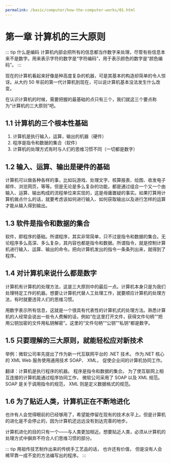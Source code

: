 ```yaml
---
permalink: /basic/computer/how-the-computer-works/01.html
---
```


# 第一章 计算机的三大原则

::: tip 什么是编码
计算机内部会把所有的信息都当作数字来处理，尽管有些信息本来不是数字。用来表示字符的数字是“字符编码”，用于表示颜色的数字是“颜色编码”。
:::

现在的计算机看起来好像是种高度复杂的机器，可是其基本的构造却简单的令人惊讶。从大约 50 年前的第一代计算机到现在，可以说计算机基本没法发生什么改变。

在认识计算机的时候，需要把握的最基础的点只有三个，我们就这三个要点称为“计算机的三大原则”吧。

## 1.1 计算机的三个根本性基础

1. 计算机是执行输入，运算，输出的机器（硬件）
2. 程序是指令和数据的集合（软件）
3. 计算机的处理方式有时与人们的思维习惯不同（一切都是数字）

## 1.2 输入、运算、输出是硬件的基础

计算机可以做各种各样的事，比如玩游戏、处理文字、核算报表、绘图、收发电子邮件、浏览网页，等等。但是无论是多么复杂的功能，都是通过组合一个又一个由输入、运算、输出构成的流程单位来实现的，这是毋庸置疑的事实。如果打算用计算机做点什么的话，就要考虑该如何进行输入、如何获取输出以及进行怎样的运算才能从输入得到输出。

## 1.3 软件是指令和数据的集合

软件，即程序的基础。所谓程序，其实非常简单，只不过是指令和数据的集合。无论程序多么高深、多么复杂，其内容也都是指令和数据。所谓指令，就是控制计算机进行输入、运算、输出的命令。把向计算机发出的指令一条条列出来，就得到了程序。

## 1.4 对计算机来说什么都是数字

计算机有计算机的处理方法，这是三大原则中的最后一点。计算机本身只是为我们处理特定工作的机器。想要让计算机代替人工处理工作，就要顺应计算机的处理方法，有时就要违背人们的思维习惯。

用数字表示所有信息，这就是一个很具有代表性的计算机式的处理方法。熟悉计算机的人经常会说出一些令人费解的话，例如“在这里打开文件，获得文件句柄”“把用公钥加密的文件用私钥解密”。这里的“文件句柄”“公钥”“私钥“都是数字。

## 1.5 只要理解的三大原则，就能轻松应对新技术

举例：微软公司率先提出了作为新一代互联网平台的 .NET 技术。 作为.NET 核心的 XML Web 服务使用通用技术 SOAP、 XML， 促使企业间的计算机协同工作。

翻译：计算机是执行程序的机器。 程序是指令和数据的集合。 为了使互联网上相互连接的计算机能通过程序协同工作， 微软公司采用了 SOAP 以及 XML 规范。 SOAP 是关于调用指令的规范， XML 则是定义数据格式的规范。

## 1.6 为了贴近人类，计算机正在不断地进化

也许有人会觉得眼前的已经够用了，希望能停留在现有的技术水平上。但是计算机的进化是不会停止的，因为计算机还远远没有到达完善的地步。

计算机进化的目的只有一个——与人类更加相近。想要贴近人类，必须从计算机的处理方式中摒弃不符合人们思维习惯的部分。

::: tip
用祖传技艺制作出来的传统手工艺品的话， 也许还有价值， 但是没有人会稀罕靠一成不变的方法编写出的程序。
:::
